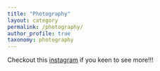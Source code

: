 ```yaml
---
title: "Photography"
layout: category
permalink: /photography/
author_profile: true
taxonomy: photography
---
```



Checkout this [instagram](https://www.instagram.com/by.carey13/) if you keen to see more!!!
